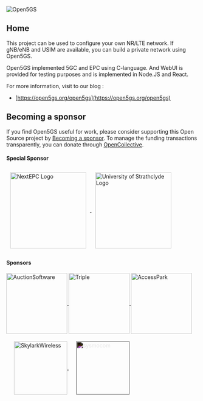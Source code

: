 ![Open5GS](https://open5gs.org/assets/img/open5gs_logo.png)


## Home

This project can be used to configure your own NR/LTE network. If gNB/eNB and USIM are available, you can build a private network using Open5GS.

Open5GS implemented 5GC and EPC using C-language. And WebUI is provided for testing purposes and is implemented in Node.JS and React.

For more information, visit to our blog :
- [https://open5gs.org/open5gs](https://open5gs.org/open5gs)

## Becoming a sponsor

If you find Open5GS useful for work, please consider supporting this Open Source project by [Becoming a sponsor](https://github.com/sponsors/acetcom). To manage the funding transactions transparently, you can donate through [OpenCollective](https://opencollective.com/open5gs).

#### Special Sponsor

<a href="https://nextepc.com/" target="_blank">
  <img src="https://open5gs.org/assets/img/nextepc_logo.jpg" style="width: 200px; vertical-align: middle; margin: 10px;" alt="NextEPC Logo">
</a>
<a href="https://sdr.eee.strath.ac.uk/" target="_blank">
  <img src="https://open5gs.org/assets/img/strath.png" style="width: 200px; vertical-align: middle; margin: 10px;" alt="University of Strathclyde Logo">
</a>

#### Sponsors
<a href="https://www.auctionsoftware.com/" target="_blank">
  <img src="https://open5gs.org/assets/img/asLogonew.png" style="width: 160px; vertical-align: middle;" alt="AuctionSoftware">
</a>
<a href="https://www.wearetriple.com/" target="_blank">
  <img src="https://open5gs.org/assets/img/triple_logo.png" style="width: 160px; vertical-align: middle;" alt="Triple">
</a>
<a href="https://www.accessparks.com/" target="_blank">
  <img src="https://open5gs.org/assets/img/AccessParks.png" style="width: 160px; vertical-align: middle;" alt="AccessPark">
</a>
<a href="https://skylarkwireless.com/" target="_blank">
  <img src="https://open5gs.org/assets/img/SkylarkWireless-420x78-Web2-R.png" style="width: 140px; vertical-align: middle; margin-left: 20px" alt="SkylarkWireless">
</a>
<a href="https://sysmocom.de/" target="_blank">
  <img src="https://open5gs.org/assets/img/sysmocom-logo.png" style="width: 140px; vertical-align: middle; margin: 20px; filter: invert(1);" alt="sysmocom">
</a>